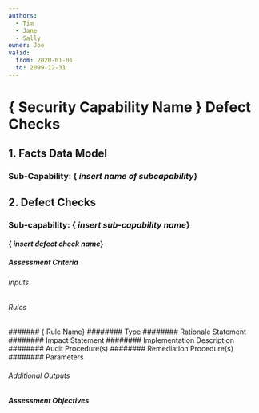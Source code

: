 ```yaml
---
authors:
  - Tim
  - Jane
  - Sally
owner: Joe
valid:
  from: 2020-01-01
  to: 2099-12-31
---
```


# { Security Capability Name } Defect Checks
## 1. Facts Data Model
### Sub-Capability: { _insert name of subcapability_}
## 2. Defect Checks
### Sub-capability: { _insert sub-capability name_}
#### { _insert defect check name_}
##### Assessment Criteria
###### Inputs
###### Rules
####### { Rule Name}
######## Type
######## Rationale Statement
######## Impact Statement
######## Implementation Description
######## Audit Procedure(s)
######## Remediation Procedure(s)
######## Parameters
###### Additional Outputs
##### Assessment Objectives